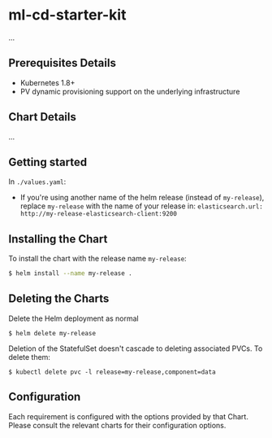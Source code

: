 # ml-cd-starter-kit

...

## Prerequisites Details

* Kubernetes 1.8+
* PV dynamic provisioning support on the underlying infrastructure

## Chart Details

...

## Getting started
In `./values.yaml`:
- If you're using another name of the helm release (instead of `my-release`), replace `my-release` with the name of your release in: `elasticsearch.url: http://my-release-elasticsearch-client:9200`

## Installing the Chart

To install the chart with the release name `my-release`:

```bash
$ helm install --name my-release .
```

## Deleting the Charts

Delete the Helm deployment as normal

```
$ helm delete my-release
```

Deletion of the StatefulSet doesn't cascade to deleting associated PVCs. To delete them:

```
$ kubectl delete pvc -l release=my-release,component=data
```

## Configuration

Each requirement is configured with the options provided by that Chart.
Please consult the relevant charts for their configuration options.

